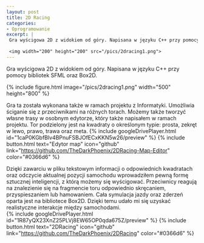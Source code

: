 ```yaml
---
layout: post
title: 2D Racing
categories:
- Oprogramowanie
excerpt: |
 Gra wyścigowa 2D z widokiem od góry. Napisana w języku C++ przy pomocy bibliotek SFML oraz Box2D.
  
 <img width="200" height="200" src="/pics/2dracing1.png"> 
---
```


Gra wyścigowa 2D z widokiem od góry. Napisana w języku C++ przy pomocy bibliotek SFML oraz Box2D.

{% include figure.html image="/pics/2dracing1.png" width="500" height="800" %}

Gra ta została wykonana także w ramach projektu z Informatyki. Umożliwia ściganie się z przeciwnikami na różnych torach. Możemy także tworzyć własne trasy w osobnym edytorze, który także napisałem w ramach projektu. Tor podzielony jest na kwadraty o określonym typie: prosta, zekręt w lewo, prawo, trawa oraz meta. 
{% include googleDrivePlayer.html id="1caP0KGbfBlv4BPnuFSBJOfECxKKN5w26/preview" %}
{% include button.html text="Edytor map" icon="github" link="https://github.com/TheDarkPhoenix/2DRacing-Map-Editor" color="#0366d6" %}

Dzięki zawarciu w pliku tekstowym informacji o odpowiednich kwadratach oraz odczycie aktualnej pozycji samochodu wprowadziłem pewną formę sztucznej inteligencji, z którą możemy się wyścigować. Przeciwnicy reagują na znalezienie się na fragmencie toru odpowiednio skręcaniem, przyspieszaniem lub hamowaniem. Cała symulacja jazdy oraz zderzeń oparta jest na bibliotece Box2D. Dzięki temu udało mi się uzyskać realistyczne interakcje między samochodami.  
{% include googleDrivePlayer.html id="1R87yQX23XnZ25PLVj8EW65OP0qda675Z/preview" %}
{% include button.html text="2DRacing" icon="github" link="https://github.com/TheDarkPhoenix/2DRacing" color="#0366d6" %}
